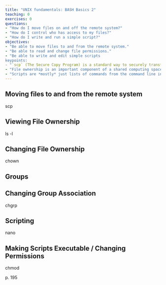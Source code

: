 ```yaml
---
title: "UNIX fundamentals: BASH Basics 2"
teaching: 0
exercises: 0
questions:
- "How do I move files on and off the remote system?"
- "How do I control who has access to my files?"
- "How do I write and run a simple script?"
objectives:
- "Be able to move files to and from the remote system."
- "Be able to read and change file permissions."
- "Be able to write and edit simple scripts
keypoints:
- "`scp` (The Secure Copy Program) is a standard way to securely transfer data to remote HPC systems."
- "File ownership is an important component of a shared computing space and can be controlled with `chgrp` and `chown`."
- "Scripts are *mostly* just lists of commands from the command line in the order they are to be performed."
---
```


## Moving files to and from the remote system

scp

## Viewing File Ownership

ls -l

## Changing File Ownership

chown

## Groups

## Changing Group Association

chgrp

## Scripting

nano

## Making Scripts Executable / Changing Permissions

chmod

p. 195